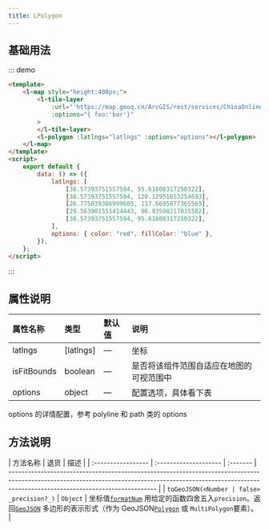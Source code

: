 ```yaml
---
title: LPolygon
---
```


## 基础用法

::: demo

```html
<template>
	<l-map style="height:400px;">
		<l-tile-layer
			:url="'https://map.geoq.cn/ArcGIS/rest/services/ChinaOnlineCommunity/MapServer/tile/{z}/{y}/{x}'"
			:options="{ foo:'bar'}"
		>
		</l-tile-layer>
		<l-polygon :latlngs="latlngs" :options="options"></l-polygon>
	</l-map>
</template>
<script>
	export default {
		data: () => ({
			latlngs: [
				[38.57393751557594, 95.61808317250322],
				[38.57393751557594, 120.12951653254693],
				[26.775039386999605, 117.6695877365569],
				[29.563901551414443, 96.93590217035502],
				[38.57393751557594, 95.61808317250322],
			],
			options: { color: "red", fillColor: "blue" },
		}),
	};
</script>
```

:::

## 属性说明

| 属性名称    | 类型      | 默认值 | 说明                                     |
| :---------- | :-------- | :----- | :--------------------------------------- |
| latlngs     | [latlngs] | —      | 坐标                                     |
| isFitBounds | boolean   | —      | 是否将该组件范围自适应在地图的可视范围中 |
| options     | object    | —      | 配置选项，具体看下表                     |

options 的详情配置，参考 polyline 和 path 类的 options

## 方法说明

| 方法名称           | 退货                  | 描述     |
| :----------------- | :-------------------- | :------- | ---------------------------------------------------------------------------------------------------------------------------------------------------------------------------------------------------------- |
| `toGeoJSON(<Number | false> _precision?_)` | `Object` | 坐标值[`formatNum`](#util-formatnum) 用给定的函数四舍五入`precision`。返回[`GeoJSON`](https://en.wikipedia.org/wiki/GeoJSON) 多边形的表示形式（作为 GeoJSON[`Polygon`](#polygon) 或 `MultiPolygon`要素）。 |
